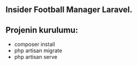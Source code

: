 ## Insider Football Manager Laravel.

## Projenin kurulumu:
- composer install
- php artisan migrate
- php artisan serve
